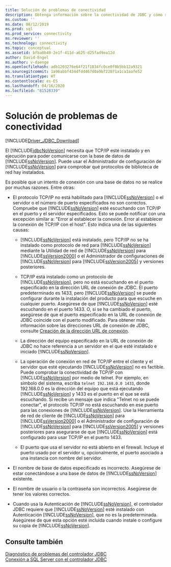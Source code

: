 ```yaml
---
title: Solución de problemas de conectividad
description: Obtenga información sobre la conectividad de JDBC y cómo solucionar posibles problemas de conexión al usar el controlador Microsoft JDBC Driver para SQL Server.
ms.custom: ''
ms.date: 08/12/2019
ms.prod: sql
ms.prod_service: connectivity
ms.reviewer: ''
ms.technology: connectivity
ms.topic: conceptual
ms.assetid: bfba0b49-2e1f-411d-a625-d25fad9ea12d
author: David-Engel
ms.author: v-daenge
ms.openlocfilehash: adb1203276e64f21f1834fc0ce0f0b5bb12a9321
ms.sourcegitcommit: 1a96abbf434dfdd467d0a9b722071a1ca1aafe52
ms.translationtype: HT
ms.contentlocale: es-ES
ms.lasthandoff: 04/16/2020
ms.locfileid: "81528339"
---
```

# <a name="troubleshooting-connectivity"></a>Solución de problemas de conectividad
[!INCLUDE[Driver_JDBC_Download](../../includes/driver_jdbc_download.md)]

  El [!INCLUDE[jdbcNoVersion](../../includes/jdbcnoversion_md.md)] necesita que TCP/IP esté instalado y en ejecución para poder comunicarse con la base de datos de [!INCLUDE[ssNoVersion](../../includes/ssnoversion-md.md)]. Puede usar el Administrador de configuración de [!INCLUDE[ssNoVersion](../../includes/ssnoversion-md.md)] para comprobar qué protocolos de biblioteca de red hay instalados.  
  
 Es posible que un intento de conexión con una base de datos no se realice por muchas razones. Entre otras:  
  
-   El protocolo TCP/IP no está habilitado para [!INCLUDE[ssNoVersion](../../includes/ssnoversion-md.md)] o el servidor o el número de puerto especificados no son correctos. Compruebe que [!INCLUDE[ssNoVersion](../../includes/ssnoversion-md.md)] esté escuchando con TCP/IP en el puerto y el servidor especificados. Esto se puede notificar con una excepción similar a: "Error al establecer la conexión. Error al establecer la conexión de TCP/IP con el host". Esto indica una de las siguientes causas:  
  
    -   [!INCLUDE[ssNoVersion](../../includes/ssnoversion-md.md)] está instalado, pero TCP/IP no se ha instalado como protocolo de red para [!INCLUDE[ssNoVersion](../../includes/ssnoversion-md.md)] mediante la Utilidad de red de [!INCLUDE[ssNoVersion](../../includes/ssnoversion-md.md)] para [!INCLUDE[ssVersion2000](../../includes/ssversion2000-md.md)] o el Administrador de configuraciones de [!INCLUDE[ssNoVersion](../../includes/ssnoversion-md.md)] para [!INCLUDE[ssVersion2005](../../includes/ssversion2005-md.md)] y versiones posteriores.  
  
    -   TCP/IP está instalado como un protocolo de [!INCLUDE[ssNoVersion](../../includes/ssnoversion-md.md)], pero no está escuchando en el puerto especificado en la dirección URL de conexión de JDBC. El puerto predeterminado es 1433, pero [!INCLUDE[ssNoVersion](../../includes/ssnoversion-md.md)] se puede configurar durante la instalación del producto para que escuche en cualquier puerto. Asegúrese de que [!INCLUDE[ssNoVersion](../../includes/ssnoversion-md.md)] esté escuchando en el puerto 1433. O, si se ha cambiado el puerto, asegúrese de que el puerto especificado en la URL de conexión de JDBC coincide con el puerto modificado. Para obtener más información sobre las direcciones URL de conexión de JDBC, consulte [Creación de la dirección URL de conexión](../../connect/jdbc/building-the-connection-url.md).  
  
    -   La dirección del equipo especificado en la URL de conexión de JDBC no hace referencia a un servidor en el que esté instalado e iniciado [!INCLUDE[ssNoVersion](../../includes/ssnoversion-md.md)].  
  
    -   La operación de conexión en red de TCP/IP entre el cliente y el servidor que esté ejecutando [!INCLUDE[ssNoVersion](../../includes/ssnoversion-md.md)] no es factible. Puede comprobar la conectividad de TCP/IP con [!INCLUDE[ssNoVersion](../../includes/ssnoversion-md.md)] por medio de telnet. Por ejemplo, en símbolo del sistema, escriba `telnet 192.168.0.0 1433`, donde 192.168.0.0 es la dirección del equipo que está ejecutando [!INCLUDE[ssNoVersion](../../includes/ssnoversion-md.md)] y 1433 es el puerto en el que se está escuchando. Si recibe un mensaje que indica "Telnet no se puede conectar", el protocolo TCP/IP no está escuchando en ese puerto para las conexiones de [!INCLUDE[ssNoVersion](../../includes/ssnoversion-md.md)]. Use la Herramienta de red de cliente de [!INCLUDE[ssNoVersion](../../includes/ssnoversion-md.md)] para [!INCLUDE[ssVersion2000](../../includes/ssversion2000-md.md)] o el Administrador de configuración de [!INCLUDE[ssNoVersion](../../includes/ssnoversion-md.md)] para [!INCLUDE[ssVersion2005](../../includes/ssversion2005-md.md)] y versiones posteriores para asegurarse de que [!INCLUDE[ssNoVersion](../../includes/ssnoversion-md.md)] está configurado para usar TCP/IP en el puerto 1433.  
  
    -   El puerto que usa el servidor no está abierto en el firewall. Incluye el puerto usado por el servidor u, opcionalmente, el puerto asociado a una instancia con nombre del servidor.  
  
-   El nombre de base de datos especificado es incorrecto. Asegúrese de estar conectándose a una base de datos de [!INCLUDE[ssNoVersion](../../includes/ssnoversion-md.md)] existente.  
  
-   El nombre de usuario o la contraseña son incorrectos. Asegúrese de tener los valores correctos.  
  
-   Cuando usa la Autenticación de [!INCLUDE[ssNoVersion](../../includes/ssnoversion-md.md)], el controlador JDBC requiere que [!INCLUDE[ssNoVersion](../../includes/ssnoversion-md.md)] esté instalado con Autenticación [!INCLUDE[ssNoVersion](../../includes/ssnoversion-md.md)], que no es la predeterminada. Asegúrese de que esta opción esté incluida cuando instale o configure su copia de [!INCLUDE[ssNoVersion](../../includes/ssnoversion-md.md)].  
  
## <a name="see-also"></a>Consulte también  
 [Diagnóstico de problemas del controlador JDBC](../../connect/jdbc/diagnosing-problems-with-the-jdbc-driver.md)   
 [Conexión a SQL Server con el controlador JDBC](../../connect/jdbc/connecting-to-sql-server-with-the-jdbc-driver.md)  
  
  
